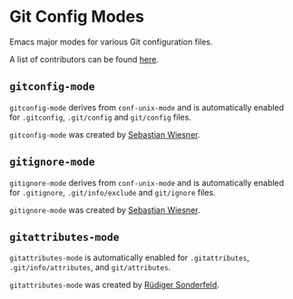 Git Config Modes
================

Emacs major modes for various Git configuration files.

A list of contributors can be found [here][1].

`gitconfig-mode`
----------------

`gitconfig-mode` derives from `conf-unix-mode` and is automatically
enabled for `.gitconfig`, `.git/config` and `git/config` files.

`gitconfig-mode` was created by [Sebastian Wiesner][sw].

`gitignore-mode`
----------------

`gitignore-mode` derives from `conf-unix-mode` and is automatically
enabled for `.gitignore`, `.git/info/exclude` and `git/ignore` files.

`gitignore-mode` was created by [Sebastian Wiesner][sw].

`gitattributes-mode`
--------------------

`gitattributes-mode` is automatically enabled for `.gitattributes`,
`.git/info/attributes`, and `git/attributes`.

`gitattributes-mode` was created by [Rüdiger Sonderfeld][rs].


[1]:  https://github.com/magit/git-modes/graphs/contributors
[sw]: https://github.com/lunaryorn
[rs]: https://github.com/ruediger
